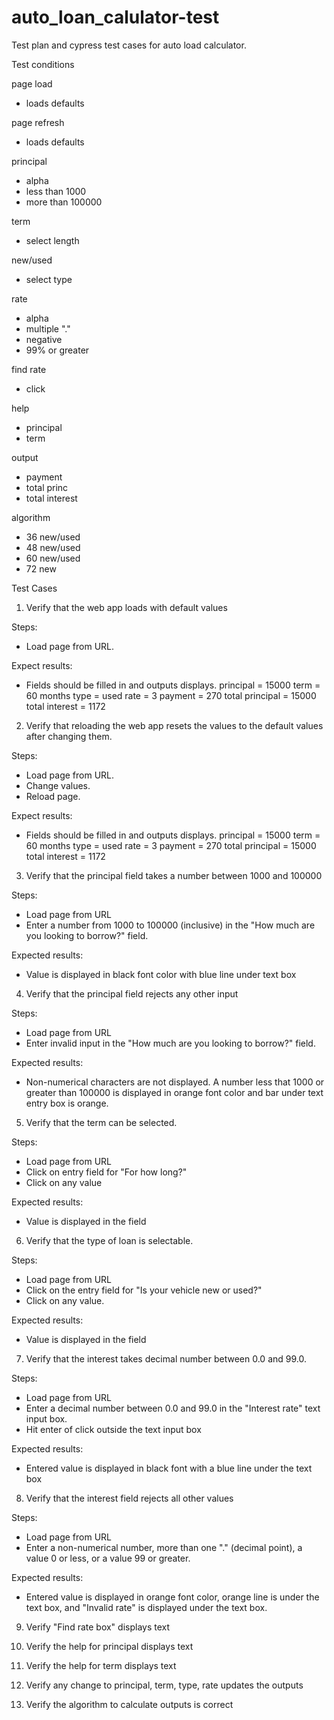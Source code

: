 # auto_loan_calulator-test
Test plan and cypress test cases for auto load calculator.

Test conditions

page load
- loads defaults

page refresh
- loads defaults

principal
- alpha
- less than 1000
- more than 100000

term
- select length

new/used
- select type

rate
- alpha
- multiple "."
- negative
- 99% or greater

find rate
- click

help
- principal 
- term

output
- payment
- total princ
- total interest

algorithm
- 36 new/used
- 48 new/used
- 60 new/used
- 72 new

Test Cases

1. Verify that the web app loads with default values

Steps:
- Load page from URL.

Expect results:
- Fields should be filled in and outputs displays.
principal = 15000
term = 60 months
type = used
rate = 3
payment = 270
total principal = 15000
total interest = 1172

2. Verify that reloading the web app resets the values to the default values after changing them.

Steps:
- Load page from URL.
- Change values.
- Reload page.

Expect results:
- Fields should be filled in and outputs displays.
principal = 15000
term = 60 months
type = used
rate = 3
payment = 270
total principal = 15000
total interest = 1172

3. Verify that the principal field takes a number between 1000 and 100000

Steps:
- Load page from URL
- Enter a number from 1000 to 100000 (inclusive) in the "How much are you looking to borrow?" field.

Expected results:
- Value is displayed in black font color with blue line under text box

4. Verify that the principal field rejects any other input

Steps:
- Load page from URL
- Enter invalid input in the "How much are you looking to borrow?" field.

Expected results:
- Non-numerical characters are not displayed. A number less that 1000 or greater than 100000 is displayed in orange font color and bar under text entry box is orange.

5. Verify that the term can be selected.

Steps:
- Load page from URL
- Click on entry field for "For how long?"
- Click on any value

Expected results:
- Value is displayed in the field

6. Verify that the type of loan is selectable.

Steps:
- Load page from URL
- Click on the entry field for "Is your vehicle new or used?"
- Click on any value.

Expected results:
- Value is displayed in the field

7. Verify that the interest takes decimal number between 0.0 and 99.0.

Steps:
- Load page from URL
- Enter a decimal number between 0.0 and 99.0 in the "Interest rate" text input box.
- Hit enter of click outside the text input box

Expected results:
- Entered value is displayed in black font with a blue line under the text box

8. Verify that the interest field rejects all other values

Steps:
- Load page from URL
- Enter a non-numerical number, more than one "." (decimal point), a value 0 or less, or a value 99 or greater.

Expected results:
- Entered value is displayed in orange font color, orange line is under the text box, and "Invalid rate" is displayed under the text box.

9. Verify "Find rate box" displays text

10. Verify the help for principal displays text

11. Verify the help for term displays text

12. Verify any change to principal, term, type, rate updates the outputs

13. Verify the algorithm to calculate outputs is correct
